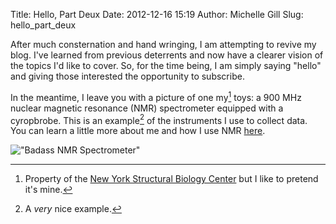 Title: Hello, Part Deux
Date: 2012-12-16 15:19
Author: Michelle Gill
Slug: hello_part_deux

After much consternation and hand wringing, I am attempting to revive my blog. I've learned from previous deterrents and now have a clearer vision of the topics I'd like to cover. So, for the time being, I am simply saying "hello" and giving those interested the opportunity to subscribe.

In the meantime, I leave you with a picture of one my[^nysbc] toys: a 900 MHz nuclear magnetic resonance (NMR) spectrometer equipped with a cyropbrobe. This is an example[^eg] of the instruments I use to collect data. You can learn a little more about me and how I use NMR [here](http://www.themodernscientist.com/pages/about.html).

!["Badass NMR Spectrometer"][image1]

[image1]: {filename}/images/2012-12-15_hello_part_deux_1.jpeg "Badass NMR Spectrometer"

[^nysbc]: Property of the [New York Structural Biology Center](http://www.nysbc.org) but I like to pretend it's mine.

[^eg]: A *very* nice example.